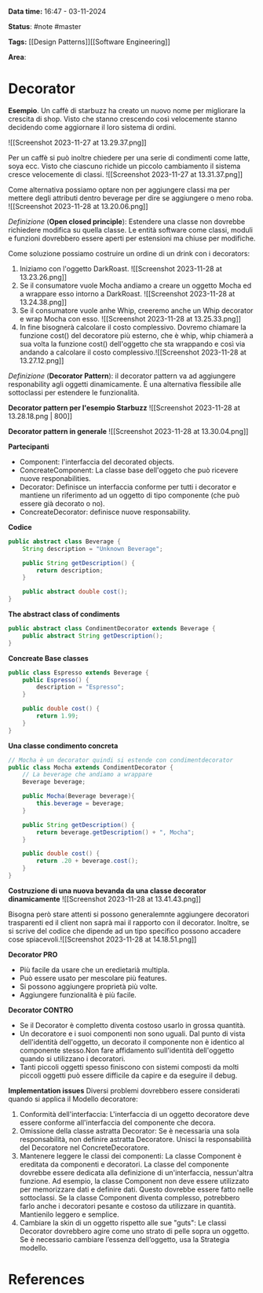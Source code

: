 **Data time:** 16:47 - 03-11-2024

**Status**: #note #master 

**Tags:** [[Design Patterns]][[Software Engineering]]

**Area**: 
# Decorator

**Esempio**.
Un caffè di starbuzz ha creato un nuovo nome per migliorare la crescita di shop. Visto che stanno crescendo così velocemente stanno decidendo come aggiornare il loro sistema di ordini. 

![[Screenshot 2023-11-27 at 13.29.37.png]]

Per un caffè si può inoltre chiedere per una serie di condimenti come latte, soya ecc. Visto che ciascuno richide un piccolo cambiamento il sistema cresce velocemente di classi.
![[Screenshot 2023-11-27 at 13.31.37.png]]

Come alternativa possiamo optare non per aggiungere classi ma per mettere degli attributi dentro beverage per dire se aggiungere o meno roba.
![[Screenshot 2023-11-28 at 13.20.06.png]]

*Definizione* (**Open closed principle**): Estendere una classe non dovrebbe richiedere modifica su quella classe. Le entità software come classi, moduli e funzioni dovrebbero essere aperti per estensioni ma chiuse per modifiche.

Come soluzione possiamo costruire un ordine di un drink con i decorators:
1. Iniziamo con l'oggetto DarkRoast.
![[Screenshot 2023-11-28 at 13.23.26.png]]
2. Se il consumatore vuole Mocha andiamo a creare un oggetto Mocha ed a wrappare esso intorno a DarkRoast.
![[Screenshot 2023-11-28 at 13.24.38.png]]
3. Se il consumatore vuole anhe Whip, creeremo anche un Whip decorator e wrap Mocha con esso.
![[Screenshot 2023-11-28 at 13.25.33.png]]
4. In fine bisognerà calcolare il costo complessivo. Dovremo chiamare la funzione cost() del decoratore più esterno, che è whip, whip chiamerà a sua volta la funzione cost() dell'oggetto che sta wrappando e così via andando a calcolare il costo complessivo.![[Screenshot 2023-11-28 at 13.27.12.png]]

*Definizione* (**Decorator Pattern**): il decorator pattern va ad aggiungere responability agli oggetti dinamicamente. È una alternativa flessibile alle sottoclassi per estendere le funzionalità.

**Decorator pattern per l'esempio Starbuzz**
![[Screenshot 2023-11-28 at 13.28.18.png | 800]]

**Decorator pattern in generale**
![[Screenshot 2023-11-28 at 13.30.04.png]]

**Partecipanti**
- Component: l'interfaccia del decorated objects.
- ConcreateComponent: La classe base dell'oggeto che può ricevere nuove responabilities.
- Decorator: Definisce un interfaccia conforme per tutti i decorator e mantiene un riferimento ad un oggetto di tipo componente (che può essere già decorato o no).
- ConcreateDecorator: definisce nuove responsability.

**Codice**
```java
public abstract class Beverage {
	String description = "Unknown Beverage";

	public String getDescription() {
		return description;
	}

	public abstract double cost();
}
```

**The abstract class of condiments**
```java
public abstract class CondimentDecorator extends Beverage {
	public abstract String getDescription();
}
```

**Concreate Base classes**
```java
public class Espresso extends Beverage {
	public Espresso() {
		description = "Espresso";
	}

	public double cost() {
		return 1.99;	
	}
}
```

**Una classe condimento concreta**
```java
// Mocha è un decorator quindi si estende con condimentdecorator
public class Mocha extends CondimentDecorator {
	// La beverage che andiamo a wrappare
	Beverage beverage;

	public Mocha(Beverage beverage){
		this.beverage = beverage;
	}

	public String getDescription() {
		return beverage.getDescription() + ", Mocha";
	}

	public double cost() {
		return .20 + beverage.cost();
	}
}
```

**Costruzione di una nuova bevanda da una classe decorator dinamicamente**
![[Screenshot 2023-11-28 at 13.41.43.png]]

Bisogna però stare attenti si possono generalemnte aggiungere decoratori trasparenti ed il client non saprà mai il rapporto con il decorator. Inoltre, se si scrive del codice che dipende ad un tipo specifico possono accadere cose spiacevoli.![[Screenshot 2023-11-28 at 14.18.51.png]]

**Decorator PRO**
- Più facile da usare che un eredietarià multipla.
- Può essere usato per mescolare più features.
- Si possono aggiungere proprietà più volte.
- Aggiungere funzionalità è più facile.

**Decorator CONTRO**
- Se il Decorator è completto diventa costoso usarlo in grossa quantità.
- Un decoratore e i suoi componenti non sono uguali. Dal punto di vista dell'identità dell'oggetto, un decorato il componente non è identico al componente stesso.Non fare affidamento sull'identità dell'oggetto quando si utilizzano i decoratori.
- Tanti piccoli oggetti spesso finiscono con sistemi composti da molti piccoli oggetti può essere difficile da capire e da eseguire il debug.

**Implementation issues**
Diversi problemi dovrebbero essere considerati quando si applica il Modello decoratore:
1. Conformità dell'interfaccia: L'interfaccia di un oggetto decoratore deve essere conforme all'interfaccia del componente che decora.
2. Omissione della classe astratta Decorator: Se è necessaria una sola responsabilità, non definire astratta Decoratore. Unisci la responsabilità del Decoratore nel ConcreteDecoratore.
3. Mantenere leggere le classi dei componenti: La classe Component è ereditata da componenti e decoratori. La classe del componente dovrebbe essere dedicata alla definizione di un'interfaccia, nessun'altra funzione. Ad esempio, la classe Component non deve essere utilizzato per memorizzare dati e definire dati. Questo dovrebbe essere fatto nelle sottoclassi. Se la classe Component diventa complesso, potrebbero farlo anche i decoratori pesante e costoso da utilizzare in quantità. Mantienilo leggero e semplice.
4. Cambiare la skin di un oggetto rispetto alle sue "guts": Le classi Decorator dovrebbero agire come uno strato di pelle sopra un oggetto. Se è necessario cambiare l’essenza dell’oggetto, usa la Strategia modello.
# References